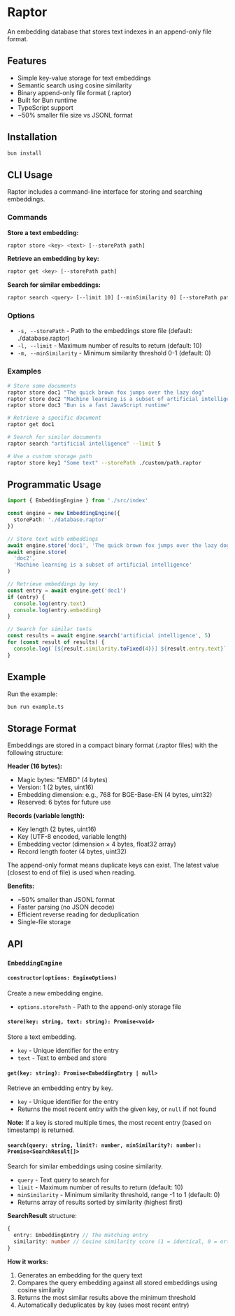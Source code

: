 # Raptor

An embedding database that stores text indexes in an append-only file format.

## Features

- Simple key-value storage for text embeddings
- Semantic search using cosine similarity
- Binary append-only file format (.raptor)
- Built for Bun runtime
- TypeScript support
- ~50% smaller file size vs JSONL format

## Installation

```bash
bun install
```

## CLI Usage

Raptor includes a command-line interface for storing and searching embeddings.

### Commands

**Store a text embedding:**

```bash
raptor store <key> <text> [--storePath path]
```

**Retrieve an embedding by key:**

```bash
raptor get <key> [--storePath path]
```

**Search for similar embeddings:**

```bash
raptor search <query> [--limit 10] [--minSimilarity 0] [--storePath path]
```

### Options

- `-s, --storePath` - Path to the embeddings store file (default:
  ./database.raptor)
- `-l, --limit` - Maximum number of results to return (default: 10)
- `-m, --minSimilarity` - Minimum similarity threshold 0-1 (default: 0)

### Examples

```bash
# Store some documents
raptor store doc1 "The quick brown fox jumps over the lazy dog"
raptor store doc2 "Machine learning is a subset of artificial intelligence"
raptor store doc3 "Bun is a fast JavaScript runtime"

# Retrieve a specific document
raptor get doc1

# Search for similar documents
raptor search "artificial intelligence" --limit 5

# Use a custom storage path
raptor store key1 "Some text" --storePath ./custom/path.raptor
```

## Programmatic Usage

```typescript
import { EmbeddingEngine } from './src/index'

const engine = new EmbeddingEngine({
  storePath: './database.raptor'
})

// Store text with embeddings
await engine.store('doc1', 'The quick brown fox jumps over the lazy dog')
await engine.store(
  'doc2',
  'Machine learning is a subset of artificial intelligence'
)

// Retrieve embeddings by key
const entry = await engine.get('doc1')
if (entry) {
  console.log(entry.text)
  console.log(entry.embedding)
}

// Search for similar texts
const results = await engine.search('artificial intelligence', 5)
for (const result of results) {
  console.log(`[${result.similarity.toFixed(4)}] ${result.entry.text}`)
}
```

## Example

Run the example:

```bash
bun run example.ts
```

## Storage Format

Embeddings are stored in a compact binary format (.raptor files) with the
following structure:

**Header (16 bytes):**

- Magic bytes: "EMBD" (4 bytes)
- Version: 1 (2 bytes, uint16)
- Embedding dimension: e.g., 768 for BGE-Base-EN (4 bytes, uint32)
- Reserved: 6 bytes for future use

**Records (variable length):**

- Key length (2 bytes, uint16)
- Key (UTF-8 encoded, variable length)
- Embedding vector (dimension × 4 bytes, float32 array)
- Record length footer (4 bytes, uint32)

The append-only format means duplicate keys can exist. The latest value (closest
to end of file) is used when reading.

**Benefits:**

- ~50% smaller than JSONL format
- Faster parsing (no JSON decode)
- Efficient reverse reading for deduplication
- Single-file storage

## API

### `EmbeddingEngine`

#### `constructor(options: EngineOptions)`

Create a new embedding engine.

- `options.storePath` - Path to the append-only storage file

#### `store(key: string, text: string): Promise<void>`

Store a text embedding.

- `key` - Unique identifier for the entry
- `text` - Text to embed and store

#### `get(key: string): Promise<EmbeddingEntry | null>`

Retrieve an embedding entry by key.

- `key` - Unique identifier for the entry
- Returns the most recent entry with the given key, or `null` if not found

**Note:** If a key is stored multiple times, the most recent entry (based on
timestamp) is returned.

#### `search(query: string, limit?: number, minSimilarity?: number): Promise<SearchResult[]>`

Search for similar embeddings using cosine similarity.

- `query` - Text query to search for
- `limit` - Maximum number of results to return (default: 10)
- `minSimilarity` - Minimum similarity threshold, range -1 to 1 (default: 0)
- Returns array of results sorted by similarity (highest first)

**SearchResult** structure:

```typescript
{
  entry: EmbeddingEntry // The matching entry
  similarity: number // Cosine similarity score (1 = identical, 0 = orthogonal, -1 = opposite)
}
```

**How it works:**

1. Generates an embedding for the query text
2. Compares the query embedding against all stored embeddings using cosine
   similarity
3. Returns the most similar results above the minimum threshold
4. Automatically deduplicates by key (uses most recent entry)
